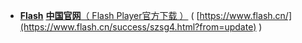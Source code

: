 - [**Flash**](https://www.adobe.com/products/flashruntimes.html) [**中国官网**（ Flash Player官方下载 ）](https://taoste.github.io/Hello-World/github/flash.cn/index.html) ( [https://www.flash.cn/](https://www.flash.cn/success/szsg4.html?from=update) )


